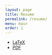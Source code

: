 ```yaml
---
layout: page
title: Resume
permalink: /resume/
menu: main
order: 1
---
```


- [LaTeX](http://github.com/katur/resume)
- [PDF](http://github.com/katur/resume/blob/master/erickson_resume.pdf?raw=true)
